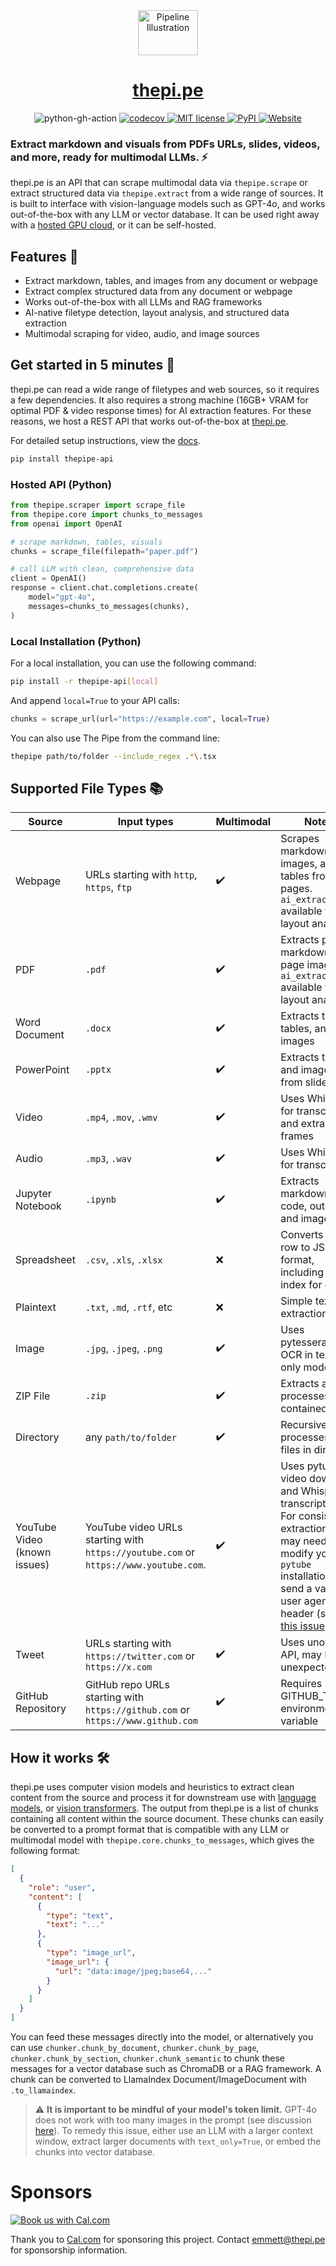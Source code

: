 <div align="center">
  <a href="https://thepi.pe/">
    <img src="https://rpnutzemutbrumczwvue.supabase.co/storage/v1/object/public/assets/pipeline_small%20(1).png" alt="Pipeline Illustration" style="width:96px; height:72px; vertical-align:middle;">
    <h1>thepi.pe</h1>
  </a>
  <a>
    <img src="https://github.com/emcf/thepipe/actions/workflows/python-ci.yml/badge.svg" alt="python-gh-action">
  </a>
    <a href="https://codecov.io/gh/emcf/thepipe">
    <img src="https://codecov.io/gh/emcf/thepipe/graph/badge.svg?token=OE7CUEFUL9" alt="codecov">
  </a>
  <a href="https://raw.githubusercontent.com/emcf/thepipe/main/LICENSE">
    <img src="https://img.shields.io/badge/license-MIT-green" alt="MIT license">
  </a>
  <a href="https://www.pepy.tech/projects/thepipe-api">
    <img src="https://static.pepy.tech/badge/thepipe-api" alt="PyPI">
  </a>
  <a href="https://thepi.pe/">
    <img src="https://img.shields.io/website?url=https%3A%2F%2Fthepipe.up.railway.app%2F&label=API%20status" alt="Website">
  </a>
</div>

### Extract markdown and visuals from PDFs URLs, slides, videos, and more, ready for multimodal LLMs. ⚡

thepi.pe is an API that can scrape multimodal data via `thepipe.scrape` or extract structured data via `thepipe.extract` from a wide range of sources. It is built to interface with vision-language models such as GPT-4o, and works out-of-the-box with any LLM or vector database. It can be used right away with a [hosted GPU cloud](https://thepi.pe), or it can be self-hosted.

## Features 🌟

- Extract markdown, tables, and images from any document or webpage
- Extract complex structured data from any document or webpage
- Works out-of-the-box with all LLMs and RAG frameworks
- AI-native filetype detection, layout analysis, and structured data extraction
- Multimodal scraping for video, audio, and image sources

## Get started in 5 minutes  🚀

thepi.pe can read a wide range of filetypes and web sources, so it requires a few dependencies. It also requires a strong machine (16GB+ VRAM for optimal PDF & video response times) for AI extraction features. For these reasons, we host a REST API that works out-of-the-box at [thepi.pe](https://thepi.pe).

For detailed setup instructions, view the [docs](https://thepi.pe/docs-platform).

```bash
pip install thepipe-api
```

### Hosted API (Python)

```python
from thepipe.scraper import scrape_file
from thepipe.core import chunks_to_messages
from openai import OpenAI

# scrape markdown, tables, visuals
chunks = scrape_file(filepath="paper.pdf")

# call LLM with clean, comprehensive data
client = OpenAI()
response = client.chat.completions.create(
    model="gpt-4o",
    messages=chunks_to_messages(chunks),
)
```

### Local Installation (Python)

For a local installation, you can use the following command:

```bash
pip install -r thepipe-api[local]
```

And append `local=True` to your API calls:

```python
chunks = scrape_url(url="https://example.com", local=True)
```

You can also use The Pipe from the command line:
```bash
thepipe path/to/folder --include_regex .*\.tsx
```

## Supported File Types 📚

| Source              | Input types                                                    | Multimodal | Notes |
|--------------------------|----------------------------------------------------------------|---------------------|----------------------|
| Webpage                  | URLs starting with `http`, `https`, `ftp`                      | ✔️                  | Scrapes markdown, images, and tables from web pages. `ai_extraction` available for AI layout analysis |
| PDF                      | `.pdf`                                                          | ✔️                  | Extracts page markdown and page images. `ai_extraction` available for AI layout analysis |
| Word Document  | `.docx`                                                         | ✔️                  | Extracts text, tables, and images |
| PowerPoint     | `.pptx`                                                         | ✔️                  | Extracts text and images from slides |
| Video                    | `.mp4`, `.mov`, `.wmv`                                          | ✔️                  | Uses Whisper for transcription and extracts frames |
| Audio                    | `.mp3`, `.wav`                                                  | ✔️                  | Uses Whisper for transcription |
| Jupyter Notebook         | `.ipynb`                                                        | ✔️                  | Extracts markdown, code, outputs, and images |
| Spreadsheet              | `.csv`, `.xls`, `.xlsx`                                         | ❌                  | Converts each row to JSON format, including row index for each |
| Plaintext                | `.txt`, `.md`, `.rtf`, etc                                      | ❌                  | Simple text extraction |
| Image                    | `.jpg`, `.jpeg`, `.png`                                    | ✔️                  | Uses pytesseract for OCR in text-only mode |
| ZIP File                 | `.zip`                                                          | ✔️                  | Extracts and processes contained files |
| Directory                | any `path/to/folder`                                            | ✔️                  | Recursively processes all files in directory |
| YouTube Video (known issues)    | YouTube video URLs starting with `https://youtube.com` or `https://www.youtube.com`.  | ✔️   | Uses pytube for video download and Whisper for transcription. For consistent extraction, you may need to modify your `pytube` installation to send a valid user agent header (see [this issue](https://github.com/pytube/pytube/issues/399)). |
| Tweet                    | URLs starting with `https://twitter.com` or `https://x.com`    | ✔️                  | Uses unofficial API, may break unexpectedly |
| GitHub Repository        | GitHub repo URLs starting with `https://github.com` or `https://www.github.com` | ✔️       | Requires GITHUB_TOKEN environment variable |

## How it works 🛠️

thepi.pe uses computer vision models and heuristics to extract clean content from the source and process it for downstream use with [language models](https://en.wikipedia.org/wiki/Large_language_model), or [vision transformers](https://en.wikipedia.org/wiki/Vision_transformer). The output from thepi.pe is a list of chunks containing all content within the source document. These chunks can easily be converted to a prompt format that is compatible with any LLM or multimodal model with `thepipe.core.chunks_to_messages`, which gives the following format:
```json
[
  {
    "role": "user",
    "content": [
      {
        "type": "text",
        "text": "..."
      },
      {
        "type": "image_url",
        "image_url": {
          "url": "data:image/jpeg;base64,..."
        }
      }
    ]
  }
]
```

You can feed these messages directly into the model, or alternatively you can use `chunker.chunk_by_document`, `chunker.chunk_by_page`, `chunker.chunk_by_section`, `chunker.chunk_semantic` to chunk these messages for a vector database such as ChromaDB or a RAG framework. A chunk can be converted to LlamaIndex Document/ImageDocument with `.to_llamaindex`.

> ⚠️ **It is important to be mindful of your model's token limit.**
GPT-4o does not work with too many images in the prompt (see discussion [here](https://community.openai.com/t/gpt-4-vision-maximum-amount-of-images/573110/6)). To remedy this issue, either use an LLM with a larger context window, extract larger documents with `text_only=True`, or embed the chunks into vector database.

# Sponsors

<a href="https://cal.com/emmett-mcf/30min"><img alt="Book us with Cal.com" src="https://cal.com/book-with-cal-dark.svg" /></a>

Thank you to [Cal.com](https://cal.com/) for sponsoring this project. Contact emmett@thepi.pe for sponsorship information.